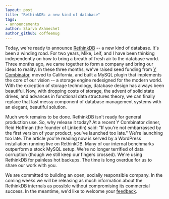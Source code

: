 ```yaml
---
layout: post
title: "RethinkDB: a new kind of database"
tags:
- announcements
author: Slarva Akhmechet
author_github: coffeemug
--- 
```


Today, we're ready to announce [RethinkDB][] -- a new kind of database. It's
been a winding road. For two years, Mike, Leif, and I have been thinking
independently on how to bring a breath of fresh air to the database world.
Three months ago, we came together to form a company and bring our ideas to
reality. In these three months, we've raised seed funding from [Y
Combinator][], moved to California, and built a MySQL plugin that implements
the core of our vision -- a storage engine redesigned for the modern world.
With the exception of storage technology, database design has always been
beautiful. Now, with dropping costs of storage, the advent of solid state
drives, and advances in functional data structures theory, we can finally
replace that last messy component of database management systems with an
elegant, beautiful solution.
<!--more-->

[RethinkDB]: http://www.rethinkdb.com
[Y Combinator]: http://www.ycombinator.com

Much work remains to be done. RethinkDB isn't ready for general production use.
So, why release it today? At a recent Y Combinator dinner, Reid Hoffman (the
founder of LinkedIn) said: "If you're not embarrassed by the first version of
your product, you've launched too late." We're launching too late.  The article
you're reading now is served by a WordPress installation running live on
RethinkDB. Many of our internal benchmarks outperform a stock MySQL setup.
We're no longer terrified of data corruption (though we still keep our fingers
crossed). We're using RethinkDB for painless hot backups. The time is long
overdue for us to share our work with you.

We are committed to building an open, socially responsible company. In the
coming weeks we will be releasing as much information about the RethinkDB
internals as possible without compromising its commercial success. In the
meantime, we'd like to welcome your [feedback][].

[feedback]: mailto:info@rethinkdb.com

